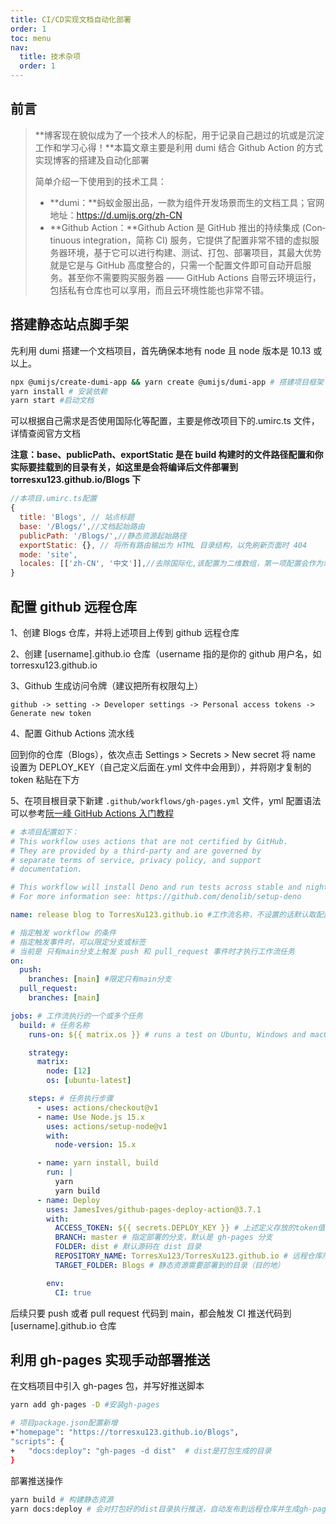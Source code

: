 ```yaml
---
title: CI/CD实现文档自动化部署
order: 1
toc: menu
nav:
  title: 技术杂项
  order: 1
---
```


## 前言

> **博客现在貌似成为了一个技术人的标配，用于记录自己趟过的坑或是沉淀工作和学习心得！**本篇文章主要是利用 dumi 结合 Github Action 的方式实现博客的搭建及自动化部署
>
> 简单介绍一下使用到的技术工具：
>
> - **dumi：**蚂蚁金服出品，一款为组件开发场景而生的文档工具；官网地址：https://d.umijs.org/zh-CN
> - **Github Action：**Github Action 是 GitHub 推出的持续集成 (Con­tin­u­ous in­te­gra­tion，简称 CI) 服务，它提供了配置非常不错的虚拟服务器环境，基于它可以进行构建、测试、打包、部署项目，其最大优势就是它是与 GitHub 高度整合的，只需一个配置文件即可自动开启服务。甚至你不需要购买服务器 —— GitHub Actions 自带云环境运行，包括私有仓库也可以享用，而且云环境性能也非常不错。

## 搭建静态站点脚手架

先利用 dumi 搭建一个文档项目，首先确保本地有 node 且 node 版本是 10.13 或以上。

```bash
npx @umijs/create-dumi-app && yarn create @umijs/dumi-app # 搭建项目框架
yarn install # 安装依赖
yarn start #启动文档
```

可以根据自己需求是否使用国际化等配置，主要是修改项目下的.umirc.ts 文件，详情查阅官方文档

**注意：base、publicPath、exportStatic 是在 build 构建时的文件路径配置和你实际要挂载到的目录有关，如这里是会将编译后文件部署到 torresxu123.github.io/Blogs 下**

```js
//本项目.umirc.ts配置
{
  title: 'Blogs', // 站点标题
  base: '/Blogs/',//文档起始路由
  publicPath: '/Blogs/',//静态资源起始路径
  exportStatic: {}, // 将所有路由输出为 HTML 目录结构，以免刷新页面时 404
  mode: 'site',
  locales: [['zh-CN', '中文']],//去除国际化,该配置为二维数组，第一项配置会作为站点默认的 locale
}
```

## 配置 github 远程仓库

1、创建 Blogs 仓库，并将上述项目上传到 github 远程仓库

2、创建 [username].github.io 仓库（username 指的是你的 github 用户名，如 torresxu123.github.io

3、Github 生成访问令牌（建议把所有权限勾上）

```
github -> setting -> Developer settings -> Personal access tokens -> Generate new token
```

4、配置 Github Actions 流水线

回到你的仓库（Blogs），依次点击 Settings > Secrets > New secret 将 name 设置为 DEPLOY_KEY（自己定义后面在.yml 文件中会用到），并将刚才复制的 token 粘贴在下方

5、在项目根目录下新建 `.github/workflows/gh-pages.yml` 文件，yml 配置语法可以参考[阮一峰 GitHub Actions 入门教程](http://www.ruanyifeng.com/blog/2019/09/getting-started-with-github-actions.html)

```yml
# 本项目配置如下：
# This workflow uses actions that are not certified by GitHub.
# They are provided by a third-party and are governed by
# separate terms of service, privacy policy, and support
# documentation.

# This workflow will install Deno and run tests across stable and nightly builds on Windows, Ubuntu and macOS.
# For more information see: https://github.com/denolib/setup-deno

name: release blog to TorresXu123.github.io #工作流名称，不设置的话默认取配置文件名

# 指定触发 workflow 的条件
# 指定触发事件时，可以限定分支或标签
# 当前是 只有main分支上触发 push 和 pull_request 事件时才执行工作流任务
on:
  push:
    branches: [main] #限定只有main分支
  pull_request:
    branches: [main]

jobs: # 工作流执行的一个或多个任务
  build: # 任务名称
    runs-on: ${{ matrix.os }} # runs a test on Ubuntu, Windows and macOS 任务运行的容器类型（虚拟机环境）

    strategy:
      matrix:
        node: [12]
        os: [ubuntu-latest]

    steps: # 任务执行步骤
      - uses: actions/checkout@v1
      - name: Use Node.js 15.x
        uses: actions/setup-node@v1
        with:
          node-version: 15.x

      - name: yarn install, build
        run: |
          yarn
          yarn build
      - name: Deploy
        uses: JamesIves/github-pages-deploy-action@3.7.1
        with:
          ACCESS_TOKEN: ${{ secrets.DEPLOY_KEY }} # 上述定义存放的token值
          BRANCH: master # 指定部署的分支，默认是 gh-pages 分支
          FOLDER: dist # 默认源码在 dist 目录
          REPOSITORY_NAME: TorresXu123/TorresXu123.github.io # 远程仓库所在地址
          TARGET_FOLDER: Blogs # 静态资源需要部署到的目录（目的地）

        env:
          CI: true
```

后续只要 push 或者 pull request 代码到 main，都会触发 CI 推送代码到 [username].github.io 仓库

## 利用 gh-pages 实现手动部署推送

在文档项目中引入 gh-pages 包，并写好推送脚本

```bash
yarn add gh-pages -D #安装gh-pages

# 项目package.json配置新增
+"homepage": "https://torresxu123.github.io/Blogs",
"scripts": {
+   "docs:deploy": "gh-pages -d dist"  # dist是打包生成的目录
}
```

部署推送操作

```bash
yarn build # 构建静态资源
yarn docs:deploy # 会对打包好的dist目录执行推送，自动发布到远程仓库并生成gh-pages branch分支
```
